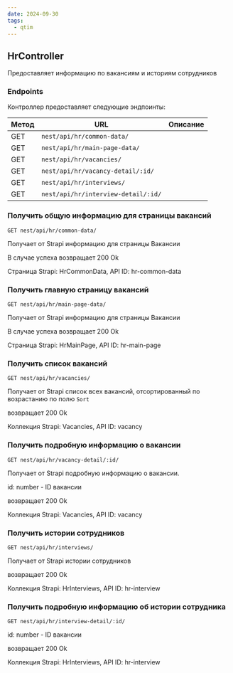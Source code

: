 ```yaml
---
date: 2024-09-30
tags:
  - qtim
---
```

## HrController

Предоставляет информацию по вакансиям и историям сотрудников

### Endpoints

Контроллер предоставляет следующие эндпоинты:

| Метод | URL                                 | Описание |
| ----- | ----------------------------------- | -------- |
| GET   | `nest/api/hr/common-data/`          |          |
| GET   | `nest/api/hr/main-page-data/`       |          |
| GET   | `nest/api/hr/vacancies/`            |          |
| GET   | `nest/api/hr/vacancy-detail/:id/`   |          |
| GET   | `nest/api/hr/interviews/`           |          |
| GET   | `nest/api/hr/interview-detail/:id/` |          |

### Получить общую информацию для страницы вакансий

`GET nest/api/hr/common-data/`

Получает от Strapi информацию для страницы Вакансии

В случае успеха возвращает 200 Ok

Страница Strapi: HrCommonData, API ID: hr-common-data

### Получить главную страницу вакансий

`GET nest/api/hr/main-page-data/`

Получает от Strapi информацию для страницы Вакансии

В случае успеха возвращает 200 Ok

Страница Strapi: HrMainPage, API ID: hr-main-page

### Получить список вакансий

`GET nest/api/hr/vacancies/`

Получает от Strapi список всех вакансий, отсортированный по возрастанию по полю `Sort`

возвращает 200 Ok

Коллекция Strapi: Vacancies, API ID: vacancy

### Получить подробную информацию о вакансии

`GET nest/api/hr/vacancy-detail/:id/`

Получает от Strapi подробную информацию о вакансии.

id: number - ID вакансии

возвращает 200 Ok

Коллекция Strapi: Vacancies, API ID: vacancy

### Получить истории сотрудников

`GET nest/api/hr/interviews/`

Получает от Strapi истории сотрудников

возвращает 200 Ok

Коллекция Strapi: HrInterviews, API ID: hr-interview

### Получить подробную информацию об истории сотрудника

`GET nest/api/hr/interview-detail/:id/`

id: number - ID вакансии

возвращает 200 Ok

Коллекция Strapi: HrInterviews, API ID: hr-interview